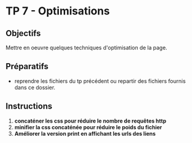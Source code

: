 # TP 7 - Optimisations

## Objectifs
Mettre en oeuvre quelques techniques d'optimisation de la page.


## Préparatifs
- reprendre les fichiers du tp précédent ou repartir des fichiers fournis dans ce dossier.


## Instructions
1. **concaténer les css pour réduire le nombre de requêtes http**
2. **minifier la css concaténée pour réduire le poids du fichier**
3. **Améliorer la version print en affichant les urls des liens**